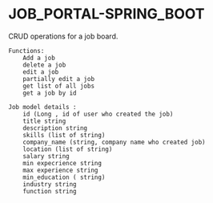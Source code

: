 # JOB_PORTAL-SPRING_BOOT

 CRUD operations for a job board.
    
    Functions: 
        Add a job
        delete a job
        edit a job
        partially edit a job
        get list of all jobs
        get a job by id
            
    Job model details :
        id (Long , id of user who created the job)
        title string
        description string
        skills (list of string)
        company_name (string, company name who created job)
        location (list of string)
        salary string
        min expecrience string
        max experience string
        min_education ( string)
        industry string
        function string
